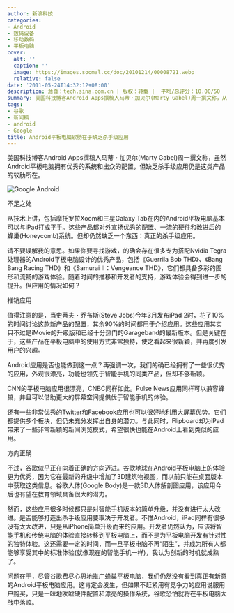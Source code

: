 ```yaml
---
author: 新浪科技
categories:
- Android
- 数码设备
- 移动数码
- 平板电脑
cover:
  alt: ''
  caption: ''
  image: https://images.soomal.cc/doc/20101214/00008721.webp
  relative: false
date: '2011-05-24T14:32:12+08:00'
description: 源自：tech.sina.com.cn | 版权：转载 |  平均/总评分：10.00/50
summary: 美国科技博客Android Apps撰稿人马蒂・加贝尔(Marty Gabel)周一撰文称，从技术上讲，包括摩托罗拉Xoom和三星Galaxy Tab在内的Android平板电脑基本可以与iPad打成平手。这些产品都对外宣扬优秀的配置、一流的硬件和改进后的蜂巢(Honeycomb)系统。但却仍然缺乏一个东西：真正的杀手级应用。
tags:
- 谷歌
- 新闻稿
- android
- Google
title: Android平板电脑软肋在于缺乏杀手级应用
---
```


美国科技博客Android Apps撰稿人马蒂・加贝尔(Marty Gabel)周一撰文称，虽然Android平板电脑拥有优秀的系统和出众的配置，但缺乏杀手级应用仍是这类产品的软肋所在。



![Google Android](https://images.soomal.cc/doc/20101214/00008721.webp)



不足之处



从技术上讲，包括摩托罗拉Xoom和三星Galaxy Tab在内的Android平板电脑基本可以与iPad打成平手。这些产品都对外宣扬优秀的配置、一流的硬件和改进后的蜂巢(Honeycomb)系统。但却仍然缺乏一个东西：真正的杀手级应用。



请不要误解我的意思。如果你要寻找游戏，的确会存在很多专为搭配Nvidia Tegra处理器的Android平板电脑设计的优秀产品，包括《Guerrila Bob THD》、《Bang Bang Racing THD》和《Samurai II：Vengeance THD》，它们都具备多彩的图形和流畅的游戏体验。随着时间的推移和开发者的支持，游戏体验会得到进一步的提升。但应用的情况如何？



推销应用



值得注意的是，当史蒂夫・乔布斯(Steve Jobs)今年3月发布iPad 2时，花了10%的时间讨论这款新产品的配置，其余90%的时间都用于介绍应用。这些应用其实只不过是iMovie的升级版和已经十分热门的Garageband的最新版本。但是关键在于，这些产品在平板电脑中的使用方式非常独特，使之看起来很新颖，并再度引发用户的兴趣。



Android应用是否也能做到这一点？再强调一次，我们的确已经拥有了一些很优秀的应用，外观很漂亮，功能也领先于智能手机的同类产品，但却不够新颖。



CNN的平板电脑应用很漂亮，CNBC同样如此。Pulse News应用同样可以兼容蜂巢，并且可以借助更大的屏幕空间提供优于智能手机的体验。



还有一些非常优秀的Twitter和Facebook应用也可以很好地利用大屏幕优势。它们都提供多个板块，但仍未充分发挥出自身的潜力。与此同时，Flipboard却为iPad带来了一些非常新颖的新闻浏览模式，希望很快也能在Android上看到类似的应用。



方向正确



不过，谷歌似乎正在向着正确的方向迈进。谷歌地球在Android平板电脑上的体验更为优秀，因为它在最新的升级中增加了3D建筑物视图，而以前只能在桌面版本中获取这类信息。谷歌人体(Google Body)是一款3D人体解剖图应用，该应用今后也有望在教育领域具备很大的潜力。



然而，这些应用很多时候都只是对智能手机版本的简单升级，并没有进行太大改进。是否能够打造出杀手级应用要取决于开发者。不惟Android，iPad同样有很多没有太大改进，只是从iPhone简单升级而来的应用。开发者仍然认为，应该将智能手机和传统电脑的体验直接转移到平板电脑上，而不是为平板电脑开发有针对性的独特体验。这还需要一定的时间，而一旦平板电脑不再“陌生”，并成为所有人都能够享受其中的标准体验(就像现在的智能手机一样)，我认为创新的时机就成熟了。



问题在于，尽管谷歌费尽心思地推广蜂巢平板电脑，我们仍然没有看到真正有新意的Android平板电脑应用。这肯定会发生，但如果不赶紧用有竞争力的应用说服用户购买，只是一味地吹嘘硬件配置和漂亮的操作系统，谷歌恐怕就将在平板电脑大战中落败。